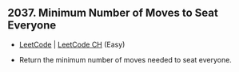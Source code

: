 ## 2037. Minimum Number of Moves to Seat Everyone

-  [LeetCode](https://leetcode.com/problems/minimum-number-of-moves-to-seat-everyone/) | [LeetCode CH](https://leetcode.cn/problems/minimum-number-of-moves-to-seat-everyone/) (Easy)

-   Return the minimum number of moves needed to seat everyone.
